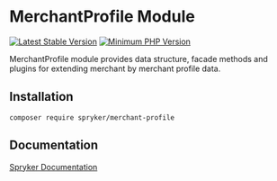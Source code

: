 # MerchantProfile Module
[![Latest Stable Version](https://poser.pugx.org/spryker/merchant-profile/v/stable.svg)](https://packagist.org/packages/spryker/merchant-profile)
[![Minimum PHP Version](https://img.shields.io/badge/php-%3E%3D%208.1-8892BF.svg)](https://php.net/)

MerchantProfile module provides data structure, facade methods and plugins for extending merchant by merchant profile data.

## Installation

```
composer require spryker/merchant-profile
```

## Documentation

[Spryker Documentation](https://docs.spryker.com)
